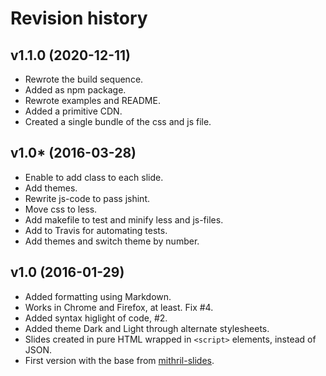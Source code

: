 Revision history
============================



v1.1.0 (2020-12-11)
---------------------------

* Rewrote the build sequence.
* Added as npm package.
* Rewrote examples and README.
* Added a primitive CDN.
* Created a single bundle of the css and js file.



v1.0* (2016-03-28)
---------------------------

* Enable to add class to each slide.
* Add themes.
* Rewrite js-code to pass jshint.
* Move css to less.
* Add makefile to test and minify less and js-files.
* Add to Travis for automating tests.
* Add themes and switch theme by number.



v1.0 (2016-01-29)
---------------------------

* Added formatting using Markdown.
* Works in Chrome and Firefox, at least. Fix #4.
* Added syntax higlight of code, #2.
* Added theme Dark and Light through alternate stylesheets.
* Slides created in pure HTML wrapped in `<script>` elements, instead of JSON.
* First version with the base from [mithril-slides](https://github.com/wulab/mithril-slides).
